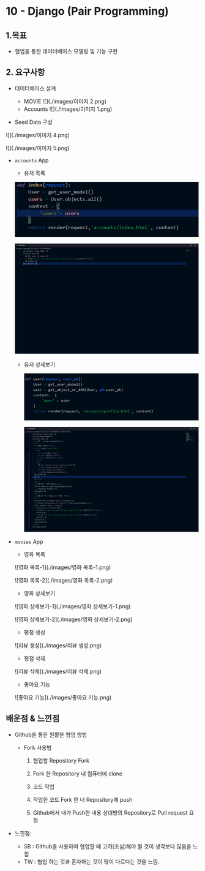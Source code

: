 # 10 - Django (Pair Programming)

## 1.목표

* 협업을 통한 데이터베이스 모델링 및 기능 구현



## 2. 요구사항

* 데이터베이스 설계
  * MOVIE
![](./images/이미지 2.png)
  * Accounts
![](./images/이미지 1.png)

* Seed Data 구성

![](./images/이미지 4.png)

![](./images/이미지 5.png)

* `accounts` App
  
  * 유저 목록
  
  ![](./images/유저목록-1.png)
  
    ![](./images/유저목록-2.png)
  
  * 유저 상세보기
  
    ![](./images/상세보기-1.png)
  
    ![상세보기-2](./images/상세보기-2.png)
  
* `movies` App

  * 영화 목록

  ![영화 목록-1](./images/영화 목록-1.png)

  ![영화 목록-2](./images/영화 목록-2.png)

  * 영화 상세보기

  ![영화 상세보기-1](./images/영화 상세보기-1.png)

  ![영화 상세보기-2](./images/영화 상세보기-2.png)

  * 평점 생성

  ![리뷰 생성](./images/리뷰 생성.png)

  * 평점 삭제

  ![리뷰 삭제](./images/리뷰 삭제.png)

  * 좋아요 기능

  ![좋아요 기능](./images/좋아요 기능.png)



## 배운점 & 느낀점

* Github을 통한 원활한 협업 방법

  * Fork 사용법

    1)  협업할 Repository Fork

    2)  Fork 한 Repository 내 컴퓨터에 clone

    3)  코드 작업

    4)  작업한 코드 Fork 한 내 Repository에 push

    5) Github에서 내가 Push한 내용 상대방의 Repository로 Pull request 요청

* 느낀점:

  * SB : Github을 사용하여 협업할 때 고려(조심)해야 될 것이 생각보다 많음을 느낌
  * TW : 협업 하는 것과 혼자하는 것이 많이 다르다는 것을 느낌.